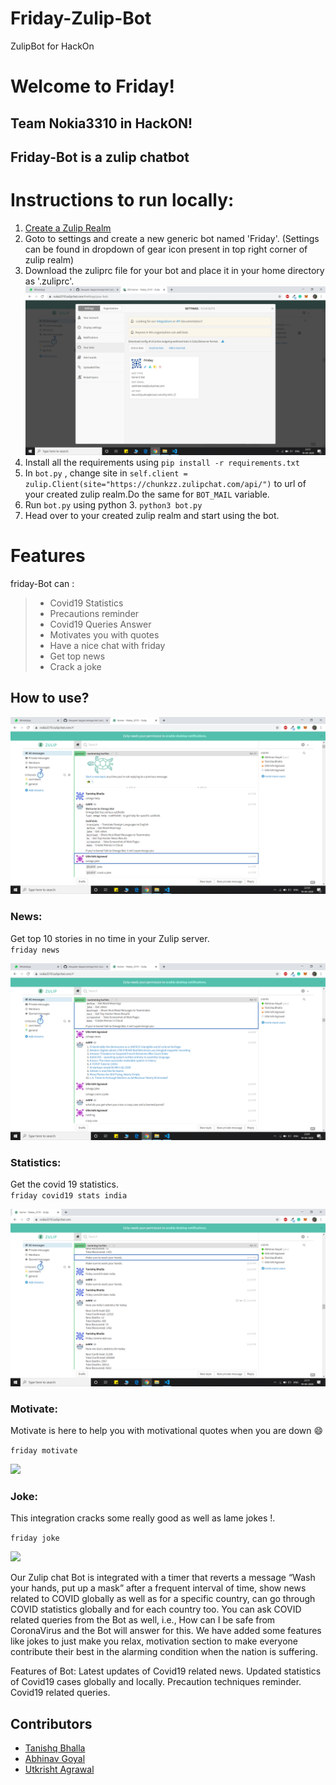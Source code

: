 # Friday-Zulip-Bot
ZulipBot for HackOn

# Welcome to Friday!
## Team Nokia3310 in HackON!

## **Friday-Bot** is a zulip chatbot   



# Instructions to run locally:
1. [Create a Zulip Realm](https://zulip.com/create_realm/)
2. Goto to settings and create a new generic bot named 'Friday'. (Settings can be found in dropdown of gear icon present in top right corner of zulip realm)
3. Download the zuliprc file for your bot and place it in your home directory as '.zuliprc'.
![](./images/instructions.png)  
4. Install all the requirements using ``` pip install -r requirements.txt ```
5. In ``` bot.py ``` , change site in ``` self.client = zulip.Client(site="https://chunkzz.zulipchat.com/api/") ``` to url of your created zulip realm.Do the same for ``` BOT_MAIL ``` variable.  
6. Run ``` bot.py ``` using python 3. ``` python3 bot.py ```
7. Head over to your created zulip realm and start using the bot.

# Features

friday-Bot can :
>

>* Covid19 Statistics
>* Precautions reminder
>* Covid19 Queries Answer
>* Motivates you with quotes
>* Have a nice chat with friday
>* Get top news
>* Crack a joke

## How to use?

![](./images/help.png) 


###  News:
Get top 10 stories in no time in your Zulip server.  
`friday news`  

![](./images/news.png)    

###  Statistics:
Get the covid 19 statistics.  
`friday covid19 stats india`  

![](./images/stats.png)  


###  Motivate:
Motivate is here to help you with motivational quotes when you are down :smile:  

```friday motivate```  

![](./images/motivate.png)  



###  Joke:
This integration cracks some really good as well as lame jokes !. 

`friday joke`  

![](./images/joke.png)

Our Zulip chat Bot is integrated with a timer that reverts a message “Wash your hands, put up a mask” after a frequent interval of time, show news related to COVID globally as well as for a specific country, can go through COVID statistics globally and for each country too. You can ask COVID related queries from the Bot as well, i.e., How can I be safe from CoronaVirus and the Bot will answer for this. We have added some features like jokes to just make you relax, motivation section to make everyone contribute their best in the alarming condition when the nation is suffering.

Features of Bot:
Latest updates of Covid19 related news.
Updated statistics of Covid19 cases globally and locally.
Precaution techniques reminder.
Covid19 related queries.




## Contributors
* [Tanishq Bhalla](https://github.com/Tanishq457)  
* [Abhinav Goyal](https://github.com/zabhitak)  
* [Utkrisht Agrawal](https://github.com/gutku10)  
